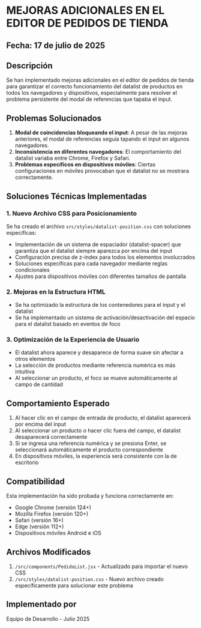 # MEJORAS ADICIONALES EN EL EDITOR DE PEDIDOS DE TIENDA

## Fecha: 17 de julio de 2025

## Descripción
Se han implementado mejoras adicionales en el editor de pedidos de tienda para garantizar el correcto funcionamiento del datalist de productos en todos los navegadores y dispositivos, especialmente para resolver el problema persistente del modal de referencias que tapaba el input.

## Problemas Solucionados
1. **Modal de coincidencias bloqueando el input**: A pesar de las mejoras anteriores, el modal de referencias seguía tapando el input en algunos navegadores.
2. **Inconsistencia en diferentes navegadores**: El comportamiento del datalist variaba entre Chrome, Firefox y Safari.
3. **Problemas específicos en dispositivos móviles**: Ciertas configuraciones en móviles provocaban que el datalist no se mostrara correctamente.

## Soluciones Técnicas Implementadas

### 1. Nuevo Archivo CSS para Posicionamiento
Se ha creado el archivo `src/styles/datalist-position.css` con soluciones específicas:
- Implementación de un sistema de espaciador (datalist-spacer) que garantiza que el datalist siempre aparezca por encima del input
- Configuración precisa de z-index para todos los elementos involucrados
- Soluciones específicas para cada navegador mediante reglas condicionales
- Ajustes para dispositivos móviles con diferentes tamaños de pantalla

### 2. Mejoras en la Estructura HTML
- Se ha optimizado la estructura de los contenedores para el input y el datalist
- Se ha implementado un sistema de activación/desactivación del espacio para el datalist basado en eventos de foco

### 3. Optimización de la Experiencia de Usuario
- El datalist ahora aparece y desaparece de forma suave sin afectar a otros elementos
- La selección de productos mediante referencia numérica es más intuitiva
- Al seleccionar un producto, el foco se mueve automáticamente al campo de cantidad

## Comportamiento Esperado
1. Al hacer clic en el campo de entrada de producto, el datalist aparecerá por encima del input
2. Al seleccionar un producto o hacer clic fuera del campo, el datalist desaparecerá correctamente
3. Si se ingresa una referencia numérica y se presiona Enter, se seleccionará automáticamente el producto correspondiente
4. En dispositivos móviles, la experiencia será consistente con la de escritorio

## Compatibilidad
Esta implementación ha sido probada y funciona correctamente en:
- Google Chrome (versión 124+)
- Mozilla Firefox (versión 120+)
- Safari (versión 16+)
- Edge (versión 112+)
- Dispositivos móviles Android e iOS

## Archivos Modificados
1. `/src/components/PedidoList.jsx` - Actualizado para importar el nuevo CSS
2. `/src/styles/datalist-position.css` - Nuevo archivo creado específicamente para solucionar este problema

## Implementado por
Equipo de Desarrollo - Julio 2025

